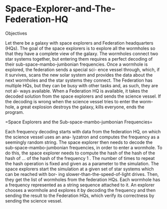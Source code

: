 # Space-Explorer-and-The-Federation-HQ

Objectives

  Let there be a galaxy with space explorers and Federation headquarters (HQs). The goal of the
space explorers is to explore all the wormholes so that they have a complete view of the galaxy. The
wormholes connect two star systems together, but entering them requires a perfect decoding of their
sub-space-mambo-jumbonian frequencies. Once a wormhole is explored, the federation sends a special sci-
ence vessel through, which, if it survives, scans the new solar system and provides the data about the next
wormholes and the star systems they connect.
  The Federation has multiple HQs, but they can be busy with other tasks and, as such, they are not al-
ways available. When a Federation HQ is available, it takes the decoded solution from the space explorers
and sends the science vessel. If the decoding is wrong when the science vessel tries to enter the worm-hole,
a great explosion destroys the galaxy, kills everyone, ends the program.

=Space Explorers and the Sub-space-mambo-jumbonian Frequencies=

  Each frequency decoding starts with data from the federation HQ, on which the science vessel uses an ana-
lyzatron and computes the frequency as a seemingly random string. The space explorer then needs to decode
the sub-space-mambo-jumbonian frequencies, in order to enter a wormhole. To do this, the space explorer
needs to compute the hash of the hash of the hash of ... of the hash of the frequency 1 . The number of times
to repeat the hash operation is fixed and given as a parameter to the simulation.
  The space explorers start the simulation at a given set of star systems which can be reached with bor-
ing slower-than-the-speed-of-light drives. Then, they get the list of wormholes from the federation HQs.
Each wormhole has a frequency represented as a string sequence attached to it. An explorer chooses a
wormhole and explores it by decoding the frequency and then sending the result to the Federation HQs,
which verify its correctness by sending the science vessel.
